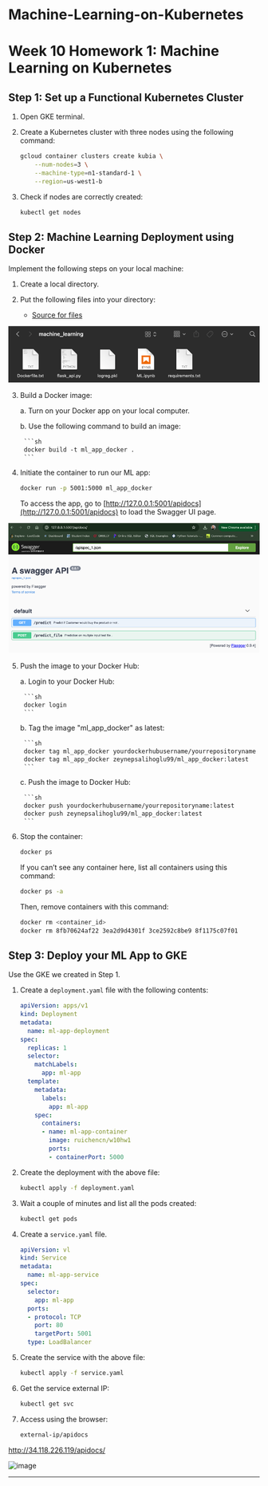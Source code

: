 # Machine-Learning-on-Kubernetes

# Week 10 Homework 1: Machine Learning on Kubernetes

## Step 1: Set up a Functional Kubernetes Cluster

1. Open GKE terminal.

2. Create a Kubernetes cluster with three nodes using the following command:

    ```sh
    gcloud container clusters create kubia \
        --num-nodes=3 \
        --machine-type=n1-standard-1 \
        --region=us-west1-b
    ```

3. Check if nodes are correctly created:

    ```sh
    kubectl get nodes
    ```

## Step 2: Machine Learning Deployment using Docker

Implement the following steps on your local machine:

1. Create a local directory.

2. Put the following files into your directory:

    - [Source for files](https://github.com/HasnaeTalibi/Machine-Learning-Deployment-using-Docker/tree/main)

![Files in folder:](image.png)

3. Build a Docker image:

    a. Turn on your Docker app on your local computer.
    
    b. Use the following command to build an image:

        ```sh
        docker build -t ml_app_docker .
        ```

4. Initiate the container to run our ML app:

    ```sh
    docker run -p 5001:5000 ml_app_docker
    ```

    To access the app, go to [http://127.0.0.1:5001/apidocs](http://127.0.0.1:5001/apidocs) to load the Swagger UI page.

![Result:](image-1.png)

5. Push the image to your Docker Hub:

    a. Login to your Docker Hub:

        ```sh
        docker login
        ```

    b. Tag the image "ml_app_docker" as latest:

        ```sh
        docker tag ml_app_docker yourdockerhubusername/yourrepositoryname
        docker tag ml_app_docker zeynepsalihoglu99/ml_app_docker:latest
        ```

    c. Push the image to Docker Hub:

        ```sh
        docker push yourdockerhubusername/yourrepositoryname:latest
        docker push zeynepsalihoglu99/ml_app_docker:latest
        ```

6. Stop the container:

    ```sh
    docker ps
    ```

    If you can’t see any container here, list all containers using this command:

    ```sh
    docker ps -a
    ```

    Then, remove containers with this command:

    ```sh
    docker rm <container_id>
    docker rm 8fb70624af22 3ea2d9d4301f 3ce2592c8be9 8f1175c07f01
    ```

## Step 3: Deploy your ML App to GKE

Use the GKE we created in Step 1.

1. Create a `deployment.yaml` file with the following contents:

    ```yaml
    apiVersion: apps/v1
    kind: Deployment
    metadata:
      name: ml-app-deployment
    spec:
      replicas: 1
      selector:
        matchLabels:
          app: ml-app
      template:
        metadata:
          labels:
            app: ml-app
        spec:
          containers:
          - name: ml-app-container
            image: ruichencn/w10hw1
            ports:
            - containerPort: 5000
    ```

2. Create the deployment with the above file:

    ```sh
    kubectl apply -f deployment.yaml
    ```

3. Wait a couple of minutes and list all the pods created:

    ```sh
    kubectl get pods
    ```

4. Create a `service.yaml` file.

    ```yaml
    apiVersion: vl 
    kind: Service 
    metadata:
      name: ml-app-service 
    spec:
      selector:
        app: ml-app 
      ports:
      - protocol: TCP
        port: 80
        targetPort: 5001
      type: LoadBalancer
    ```

5. Create the service with the above file:

    ```sh
    kubectl apply -f service.yaml
    ```

6. Get the service external IP:

    ```sh
    kubectl get svc
    ```

7. Access using the browser:

    ```sh
    external-ip/apidocs
    ```
http://34.118.226.119/apidocs/

<img width="468" alt="image" src="https://github.com/user-attachments/assets/a2cb7ca6-38fa-48e5-9ca0-c7baa03ae612">


---
